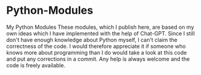 # Python-Modules
My Python Modules
These modules, which I publish here, are based on my own ideas which I have implemented with the help of Chat-GPT.
Since I still don't have enough knowledge about Python myself, I can't claim the correctness of the code.
I would therefore appreciate it if someone who knows more about programming than I do would take a look at this code and put any corrections in a commit.
Any help is always welcome and the code is freely available.
